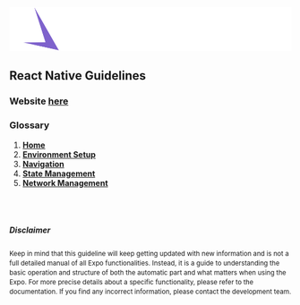 [![SpaceDev](./assets/img/spacedev.svg)](https://www.spacedev.io/)

## React Native Guidelines

### Website **[here](https://spaceuy.github.io/react-native-guidelines/)**

### Glossary

1. **[Home](./index.md)**
2. **[Environment Setup](docs/network.md)**
3. **[Navigation](docs/navigation.md)**
4. **[State Management](docs/state.md)**
5. **[Network Management](docs/network.md)**

<br />
<br />

##### Disclaimer

<small>Keep in mind that this guideline will keep getting updated with new information and is not a full detailed manual of all Expo functionalities. Instead, it is a guide to understanding the basic operation and structure of both the automatic part and what matters when using the Expo. For more precise details about a specific functionality, please refer to the documentation. If you find any incorrect information, please contact the development team.</small>
